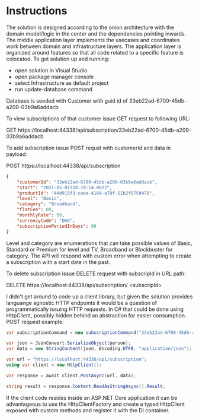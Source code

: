 # Instructions

The solution is designed according to the onion architecture with the domain model/logic in the center and the dependencies pointing inwards. The middle application layer  implements the usecases and coordinates work between domain and infrastructure layers. The application layer is organized around features so that all code related to a specific feature is colocated. To get solution up and running:

- open solution in Visual Studio
- open package manager console
- select Infrastructure as default project
- run update-database command

Database is seeded with Customer with guid id of 33eb22ad-6700-45db-a209-03b9a6addacb

To view subscriptions of that customer issue GET request to following URL:

GET https://localhost:44338/api/subscription/33eb22ad-6700-45db-a209-03b9a6addacb

To add subscription issue POST requst with customerId and data in payload:

POST https://localhost:44338/api/subscription
```json
{
	"customerId": "33eb22ad-6700-45db-a209-03b9a6addacb",
	"start": "2021-05-01T18:18:14.082Z",
	"productId": "44d915f3-caea-4164-a70f-51b2f075d478",
	"level": "Basic",
	"category": "Broadband",
	"flatFee": 89,
	"monthlyRate": 99,
	"currencyCode": "DKK",
	"subscriptionPeriodInDays": 90
}
```
Level and category are enumerations that can take possible values of Basic, Standard or Premium for level and TV, Broadband or Blockbuster for category.
The API will respond with custom error when attempting to create a subscription with a start date in the past.


To delete subscription issue DELETE request with subscripId in URL path:

DELETE https://localhost:44338/api/subscription/ \<subscripId>

I didn't get around to code up a client library, but given the solution provides languange agnostic HTTP endpoints it would be a question of programmatically issuing HTTP requests. In C# that could be done using HttpClient, possibly hidden behind an abstraction for easier consumption. POST request example:

```C#
var subscriptionCommand = new subscriptionCommand("33eb22ad-6700-45db-a209-03b9a6addacb", ..... etc);

var json = JsonConvert.SerializeObject(person);
var data = new StringContent(json, Encoding.UTF8, "application/json");

var url = "https://localhost:44338/api/subscription";
using var client = new HttpClient();

var response = await client.PostAsync(url, data);

string result = response.Content.ReadAsStringAsync().Result;
```

If the client code resides inside an ASP.NET Core application it can be advantageous to use the HttpClientFactory and create a typed HttpClient exposed with custom methods and register it with the DI container.

